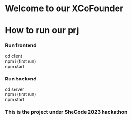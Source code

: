 # Welcome to our XCoFounder

# How to run our prj
### Run frontend<br>
cd client<br>
npm i (first run)<br>
npm start<br>
### Run backend<br>
cd server<br>
npm i (first run)<br>
npm start
### This is the project under SheCode 2023 hackathon 